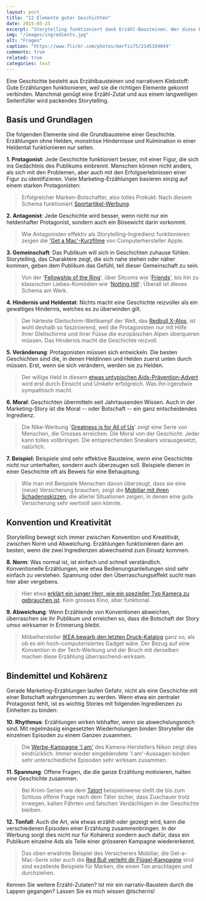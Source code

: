 ```yaml
---
layout: post
title: "12 Elemente guter Geschichten"
date: 2015-05-25
excerpt: "Storytelling funktioniert dank Erzähl-Bausteinen. Wer diese Bausteine kennt, erzählt vielseitiger, spannender und erfolgreicher. Erfahren Sie mehr."
img: "/images/ingredients.jpg"
alt: "Fragen"
caption: "https://www.flickr.com/photos/marfis75/2145194044"
comments: true
related: true
categories: text
---
```


Eine Geschichte besteht aus Erzählbausteinen und narrativem Klebstoff: Gute Erzählungen funktionieren, weil sie die richtigen Elemente gekonnt verbinden. Manchmal genügt eine Erzähl-Zutat und aus einem langweiligen Seitenfüller wird packendes Storytelling.


## Basis und Grundlagen

Die folgenden Elemente sind die Grundbausteine einer Geschichte. Erzählungen ohne Helden, monströse Hindernisse und Kulmination in einer Heldentat funktionieren nur selten.

**1. Protagonist**: Jede Geschichte funktioniert besser, mit einer Figur, die sich ins Gedächtnis des Publikums einbrennt. Menschen können nicht anders, als sich mit den Problemen, aber auch mit den Erfolgserlebnissen einer Figur zu identifizieren. Viele Marketing-Erzählungen basieren einzig auf einem starken Protagonisten: 

> Erfolgreicher Marken-Botschafter, also tolles Prokukt: Nach diesem Schema funktioniert [Sportartikel-Werbung](https://www.youtube.com/watch?v=CxWacO21sAE).


**2. Antagonist**: Jede Geschichte wird besser, wenn nicht nur ein heldenhafter Protagonist, sondern auch ein Bösewicht darin vorkommt. 

> Wie Antagonisten effektiv als Storytelling-Ingredienz funktionieren zeigen die ['Get a Mac'-Kurzfilme](https://www.youtube.com/watch?v=p5Yt30wrbl4) von Computerhersteller Apple.

**3. Gemeinschaft**: Das Publikum will sich in Geschichten zuhause fühlen. Storytelling, das Charaktere zeigt, die sich nahe stehen oder näher kommen, geben dem Publikum das Gefühl, teil dieser Gemeinschaft zu sein.

> Von der '[Fellowship of the Ring](https://www.youtube.com/watch?v=V75dMMIW2B4)', über Sitcoms wie '[Friends](https://www.youtube.com/watch?v=UECRmZf9dAE)', bis hin zu klassischen Liebes-Komödien wie '[Notting Hill](https://www.youtube.com/watch?v=Ig_88q9M3SU)'; Überall ist dieses Schema am Werk.

**4. Hindernis und Heldentat**: Nichts macht eine Geschichte reizvoller als ein gewaltiges Hindernis, welches es zu überwinden gilt.

> Der härteste Gleitschirm-Wettkampf der Welt, das [Redbull X-Alps](https://youtu.be/MNVDv-4FlxY), ist wohl deshalb so faszinierend, weil die Protagonisten nur mit Hilfe ihrer Gleitschirme und ihrer Füsse die europäischen Alpen überqueren müssen. Das Hindernis macht die Geschichte reizvoll.

**5. Veränderung**: Protagonisten müssen sich entwickeln. Die besten Geschichten sind die, in denen Heldinnen und Helden zuerst unten durch müssen. Erst, wenn sie sich verändern, werden sie zu Helden.

> Der willige Held in diesem [etwas untypischen Aids-Prävention-Advert](https://www.youtube.com/watch?v=eaqp7Mdd47Q) wird erst durch Einsicht und Umkehr erfolgreich. Was ihn irgendwie sympathisch macht.

**6. Moral**: Geschichten übermitteln seit Jahrtausenden Wissen. Auch in der Marketing-Story ist die Moral -- oder Botschaft -- ein ganz entscheidendes Ingredienz.

> Die Nike-Werbung '[Greatness is for All of Us](https://www.youtube.com/watch?v=WYP9AGtLvRg)' zeigt eine Serie von Menschen, die Grosses erreichen. Die Moral von der Geschicht: Jeder kann tolles vollbringen. Die entsprechenden Sneakers vorausgesetzt, natürlich.

**7. Beispiel:** Beispiele sind sehr effektive Bausteine, wenn eine Geschichte nicht nur unterhalten, sondern auch überzeugen soll. Beispiele dienen in einer Geschichte oft als Beweis für eine Behauptung.

> Wie man mit Beispiele Menschen davon überzeugt, dass sie eine (neue) Versicherung brauchen, zeigt die [Mobiliar mit ihren Schadensskizzen](https://www.youtube.com/watch?v=03lbiO2JOCk), die allerlei Situationen zeigen, in denen eine gute Versicherung sehr wertvoll sein könnte.

## Konvention und Kreativität

Storytelling bewegt sich immer zwischen Konvention und Kreatitivät, zwischen Norm und Abweichung. Erzählungen funktionieren dann am besten, wenn die zwei Ingredienzen abwechselnd zum Einsatz kommen.

**8. Norm**: Was normal ist, ist einfach und schnell verständlich. Konventionelle Erzählungen, wie etwa Bedienungsanleitungen sind sehr einfach zu verstehen. Spannung oder den Überraschungseffekt sucht man hier aber vergebens.

> Hier etwa [erklärt ein junger Herr, wie ein spezieller Typ Kamera zu gebrauchen ist](https://www.youtube.com/watch?v=hLm1CEiIenU). Kein grosses Kino, aber funktional.

**9. Abweichung**: Wenn Erzählende von Konventionen abweichen, überraschen sie ihr Publikum und erreichen so, dass die Botschaft der Story umso wirksamer in Erinnerung bleibt.

<!-- > Michael Jordan ist der unumstrittene Held der Basketball-Welt. Hier erzählt er, wider Erwarten, [was bei ihm so alles in die Hose gegangen ist](https://www.youtube.com/watch?v=JA7G7AV-LT8). -->

> Möbelhersteller [IKEA bewarb den letzten Druck-Katalog](https://www.youtube.com/watch?v=MOXQo7nURs0) ganz so, als ob es ein hoch-computerisiertes Gadget wäre. Der Bezug auf eine Konvention in der Tech-Werbung und der Bruch mit derselben machen diese Erzählung überraschend-wirksam.

## Bindemittel und Kohärenz

Gerade Marketing-Erzählungen laufen Gefahr, nicht als eine Geschichte mit einer Botschaft wahrgenommen zu werden. Wenn etwa ein zentraler Protagonist fehlt, ist es wichtig Stories mit folgenden Ingredienzen zu Einheiten zu binden: 

**10. Rhythmus**: Erzählungen wirken lebhafter, wenn sie abwechslungsreich sind. Mit regelmässig eingesetzten Wiederholungen binden Storyteller die einzelnen Episoden zu einem Ganzen zusammen.

> Die [Werbe-Kampagne 'I am'](https://www.youtube.com/watch?v=0qjzhJKlvS8) des Kamera-Herstellers Nikon zeigt dies eindrücklich. Immer wieder eingeblendete 'I am'-Aussagen binden sehr unterschiedliche Episoden sehr wirksam zusammen.

**11. Spannung**: Offene Fragen, die die ganze Erzählung motivieren, halten eine Geschichte zusammen.

> Bei Krimi-Serien wie dem [Tatort](http://www.daserste.de/unterhaltung/krimi/tatort/index.html) beispielsweise stellt die bis zum Schluss offene Frage nach dem Täter sicher, dass Zuschauer trotz Irrwegen, kalten Fährten und falschen Verdächtigen in der Geschichte bleiben.

**12. Tonfall**: Auch die Art, wie etwas erzählt oder gezeigt wird, kann die verschiedenen Episoden einer Erzählung zusammenbringen. In der Werbung sorgt dies nicht nur für Kohärenz sondern auch dafür, dass ein Publikum einzelne Ads als Teile einer grösseren Kampagne wiedererkennt.

> Das oben erwähnte Beispiel des Versicherers Mobiliar, die Get-a-Mac-Serie oder auch die [Red Bull verleiht dir Flügel-Kampagne](https://www.youtube.com/watch?v=K31dg86OmuM) sind sind exzellente Beispiele für Marken, die einen Ton anschlagen und durchziehen.

Kennen Sie weitere Erzähl-Zutaten? Ist mir ein narrativ-Baustein durch die Lappen gegangen? Lassen Sie es mich wissen @tscherris!